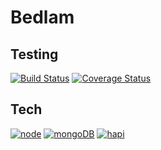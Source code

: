 # Bedlam

## Testing

[![Build Status](https://travis-ci.org/Edsdover/bedlam.svg?branch=master)](https://travis-ci.org/Edsdover/bedlam)
[![Coverage Status](https://coveralls.io/repos/Edsdover/bedlam/badge.svg?branch=master)](https://coveralls.io/r/Edsdover/bedlam?branch=master)

## Tech

[![node](https://img.shields.io/badge/node-v0.12-blue.svg?style=plastic)](https://nodejs.org/)
[![mongoDB](https://img.shields.io/badge/mongodb-v3.0-green.svg?style=plastic)](https://www.mongodb.org/?_ga=1.104545603.2131554767.1430435226)
[![hapi](https://img.shields.io/badge/hapi-8.4.0-red.svg)](http://hapijs.com/)
